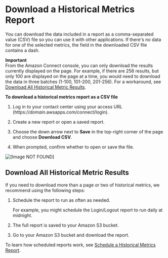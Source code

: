# Download a Historical Metrics Report<a name="download-historical-metrics-report"></a>

You can download the data included in a report as a comma\-separated value \(CSV\) file so you can use it with other applications\. If there's no data for one of the selected metrics, the field in the downloaded CSV file contains a dash\.

**Important**  
From the Amazon Connect console, you can only download the results currently displayed on the page\. For example, if there are 256 results, but only 100 are displayed on the page at a time, you would need to download the data in three batches \(1\-100, 101\-200, 201\-256\)\. For a workaround, see [Download All Historical Metric Results](#download-all-historical-metrics)\. 

**To download a historical metrics report as a CSV file**

1. Log in to your contact center using your access URL \(https://*domain*\.awsapps\.com/connect/login\)\.

1. Create a new report or open a saved report\.

1. Choose the down arrow next to **Save** in the top\-right corner of the page and choose **Download CSV**\.

1. When prompted, confirm whether to open or save the file\.

![\[Image NOT FOUND\]](http://docs.aws.amazon.com/connect/latest/adminguide/images/downloaded-hmr-interval-format.png)

## Download All Historical Metric Results<a name="download-all-historical-metrics"></a>

If you need to download more than a page or two of historical metrics, we recommend using the following steps:

1. Schedule the report to run as often as needed\.

   For example, you might schedule the Login/Logout report to run daily at midnight\.

1. The full report is saved to your Amazon S3 bucket\.

1. Go to your Amazon S3 bucket and download the report\.

To learn how scheduled reports work, see [Schedule a Historical Metrics Report](schedule-historical-metrics-report.md)\. 